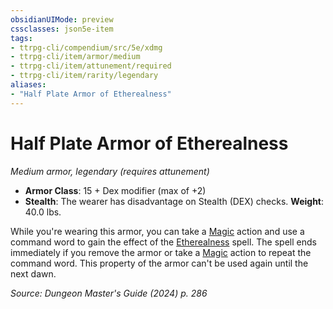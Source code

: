 ```yaml
---
obsidianUIMode: preview
cssclasses: json5e-item
tags:
- ttrpg-cli/compendium/src/5e/xdmg
- ttrpg-cli/item/armor/medium
- ttrpg-cli/item/attunement/required
- ttrpg-cli/item/rarity/legendary
aliases: 
- "Half Plate Armor of Etherealness"
---
```

# Half Plate Armor of Etherealness
*Medium armor, legendary (requires attunement)*  


- **Armor Class**: 15 + Dex modifier (max of +2)
- **Stealth**: The wearer has disadvantage on Stealth (DEX) checks.
**Weight**: 40.0 lbs.

While you're wearing this armor, you can take a [Magic](3-Compendium/rules/actions.md#Magic) action and use a command word to gain the effect of the [Etherealness](3-Compendium/spells/etherealness-xphb.md) spell. The spell ends immediately if you remove the armor or take a [Magic](3-Compendium/rules/actions.md#Magic) action to repeat the command word. This property of the armor can't be used again until the next dawn.

*Source: Dungeon Master's Guide (2024) p. 286*